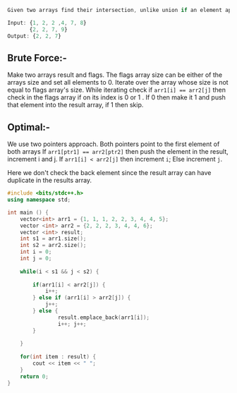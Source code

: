 ```js
Given two arrays find their intersection, unlike union if an element appears twice it should appeaar twice in the result array as well.

Input: {1, 2, 2 ,4, 7, 8}
       {2, 2, 7, 9}
Output: {2, 2, 7}
```

## Brute Force:-
Make two arrays result and flags. The flags array size can be either of the arrays size and  set all elements to 0. Iterate over the array whose size is not equal to flags array's size. While iterating check if `arr1[i] == arr2[j]` then check in the flags array if on its index is 0 or 1 . If 0 then make it 1 and push that element into the result array, if 1 then skip.

## Optimal:-
We use two pointers approach. Both pointers point to the first element of both arrays If `arr1[ptr1] == arr2[ptr2]` then push the element in the result, increment i and j. If `arr1[i] < arr2[j]` then increment `i`; Else increment `j`. 

Here we don't check the back element since the result array can have duplicate in the results array.
```cpp
#include <bits/stdc++.h>
using namespace std;

int main () {
    vector<int> arr1 = {1, 1, 1, 2, 2, 3, 4, 4, 5};
    vector <int> arr2 = {2, 2, 2, 3, 4, 4, 6};
    vector <int> result;
    int s1 = arr1.size();
    int s2 = arr2.size();
    int i = 0;
    int j = 0;
    
    while(i < s1 && j < s2) {
        
        if(arr1[i] < arr2[j]) {
            i++;
        } else if (arr1[i] > arr2[j]) {
            j++;
        } else {
                result.emplace_back(arr1[i]); 
                i++; j++;
        }
        
    }
    
    for(int item : result) {
        cout << item << " ";
    }
    return 0;
}
```

